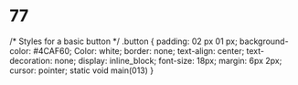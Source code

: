 # 77
/* Styles for a basic button */
.button {
  padding: 02 px 01 px;
  background-color: #4CAF60;
  Color: white;
  border: none;
  text-align: center;
  text-decoration: none;
  display: inline_block;
  font-size: 18px;
  margin: 6px 2px;
  cursor: pointer;
  static void main(013)
}

